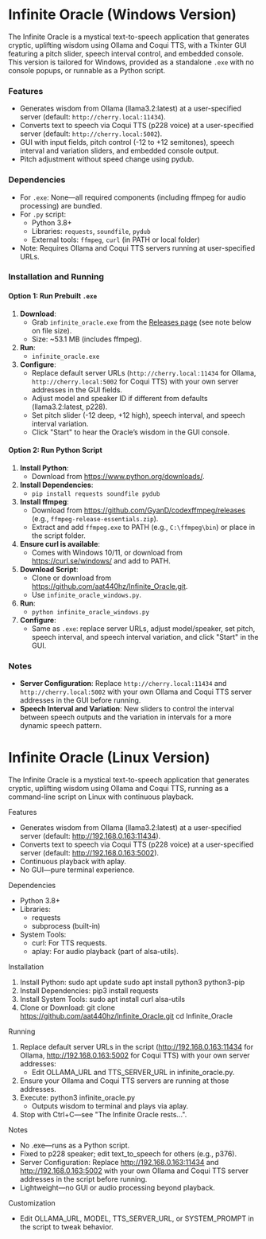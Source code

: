 
# Infinite Oracle (Windows Version)

The Infinite Oracle is a mystical text-to-speech application that generates cryptic, uplifting wisdom using Ollama and Coqui TTS, with a Tkinter GUI featuring a pitch slider, speech interval control, and embedded console. This version is tailored for Windows, provided as a standalone `.exe` with no console popups, or runnable as a Python script.

### Features
- Generates wisdom from Ollama (llama3.2:latest) at a user-specified server (default: `http://cherry.local:11434`).
- Converts text to speech via Coqui TTS (p228 voice) at a user-specified server (default: `http://cherry.local:5002`).
- GUI with input fields, pitch control (-12 to +12 semitones), speech interval and variation sliders, and embedded console output.
- Pitch adjustment without speed change using pydub.

### Dependencies
- For `.exe`: None—all required components (including ffmpeg for audio processing) are bundled.
- For `.py` script:
  - Python 3.8+
  - Libraries: `requests`, `soundfile`, `pydub`
  - External tools: `ffmpeg`, `curl` (in PATH or local folder)
- Note: Requires Ollama and Coqui TTS servers running at user-specified URLs.

### Installation and Running

#### Option 1: Run Prebuilt `.exe`
1. **Download**:
   - Grab `infinite_oracle.exe` from the [Releases page](https://github.com/aat440hz/Infinite_Oracle/releases) (see note below on file size).
   - Size: ~53.1 MB (includes ffmpeg).
2. **Run**:
   - `infinite_oracle.exe`
3. **Configure**:
   - Replace default server URLs (`http://cherry.local:11434` for Ollama, `http://cherry.local:5002` for Coqui TTS) with your own server addresses in the GUI fields.
   - Adjust model and speaker ID if different from defaults (llama3.2:latest, p228).
   - Set pitch slider (-12 deep, +12 high), speech interval, and speech interval variation.
   - Click "Start" to hear the Oracle’s wisdom in the GUI console.

#### Option 2: Run Python Script
1. **Install Python**:
   - Download from https://www.python.org/downloads/.
2. **Install Dependencies**:
   - `pip install requests soundfile pydub`
3. **Install ffmpeg**:
   - Download from https://github.com/GyanD/codexffmpeg/releases (e.g., `ffmpeg-release-essentials.zip`).
   - Extract and add `ffmpeg.exe` to PATH (e.g., `C:\ffmpeg\bin`) or place in the script folder.
4. **Ensure curl is available**:
   - Comes with Windows 10/11, or download from https://curl.se/windows/ and add to PATH.
5. **Download Script**:
   - Clone or download from https://github.com/aat440hz/Infinite_Oracle.git.
   - Use `infinite_oracle_windows.py`.
6. **Run**:
   - `python infinite_oracle_windows.py`
7. **Configure**:
   - Same as `.exe`: replace server URLs, adjust model/speaker, set pitch, speech interval, and speech interval variation, and click "Start" in the GUI.

### Notes
- **Server Configuration**: Replace `http://cherry.local:11434` and `http://cherry.local:5002` with your own Ollama and Coqui TTS server addresses in the GUI before running.
- **Speech Interval and Variation**: New sliders to control the interval between speech outputs and the variation in intervals for a more dynamic speech pattern.

# Infinite Oracle (Linux Version)

The Infinite Oracle is a mystical text-to-speech application that generates cryptic, uplifting wisdom using Ollama and Coqui TTS, running as a command-line script on Linux with continuous playback.

Features
- Generates wisdom from Ollama (llama3.2:latest) at a user-specified server (default: http://192.168.0.163:11434).
- Converts text to speech via Coqui TTS (p228 voice) at a user-specified server (default: http://192.168.0.163:5002).
- Continuous playback with aplay.
- No GUI—pure terminal experience.

Dependencies
- Python 3.8+
- Libraries:
  - requests
  - subprocess (built-in)
- System Tools:
  - curl: For TTS requests.
  - aplay: For audio playback (part of alsa-utils).

Installation
1. Install Python:
   sudo apt update
   sudo apt install python3 python3-pip
2. Install Dependencies:
   pip3 install requests
3. Install System Tools:
   sudo apt install curl alsa-utils
4. Clone or Download:
   git clone https://github.com/aat440hz/Infinite_Oracle.git
   cd Infinite_Oracle

Running
1. Replace default server URLs in the script (http://192.168.0.163:11434 for Ollama, http://192.168.0.163:5002 for Coqui TTS) with your own server addresses:
   - Edit OLLAMA_URL and TTS_SERVER_URL in infinite_oracle.py.
2. Ensure your Ollama and Coqui TTS servers are running at those addresses.
3. Execute:
   python3 infinite_oracle.py
   - Outputs wisdom to terminal and plays via aplay.
4. Stop with Ctrl+C—see "The Infinite Oracle rests...".

Notes
- No .exe—runs as a Python script.
- Fixed to p228 speaker; edit text_to_speech for others (e.g., p376).
- Server Configuration: Replace http://192.168.0.163:11434 and http://192.168.0.163:5002 with your own Ollama and Coqui TTS server addresses in the script before running.
- Lightweight—no GUI or audio processing beyond playback.

Customization
- Edit OLLAMA_URL, MODEL, TTS_SERVER_URL, or SYSTEM_PROMPT in the script to tweak behavior.
